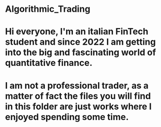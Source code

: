 # Algorithmic_Trading

# Hi everyone, I'm an italian FinTech student and since 2022 I am getting into the big and fascinating world of quantitative finance.

# I am not a professional trader, as a matter of fact the files you will find in this folder are just works where I enjoyed spending some time.
